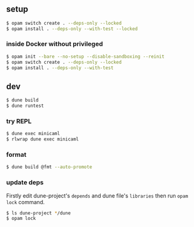 
## setup

```bash
$ opam switch create . --deps-only --locked
$ opam install . --deps-only --with-test --locked
```

### inside Docker without privileged

```bash
$ opam init --bare --no-setup --disable-sandboxing --reinit
$ opam switch create . --deps-only --locked
$ opam install . --deps-only --with-test
```

## dev

```bash
$ dune build
$ dune runtest
```

### try REPL

```bash
$ dune exec minicaml
$ rlwrap dune exec minicaml
```

### format

```bash
$ dune build @fmt --auto-promote
```

### update deps

Firstly edit dune-project's `depends` and dune file's `libraries` then run `opam lock` command.

```bash
$ ls dune-project */dune
$ opam lock
```
